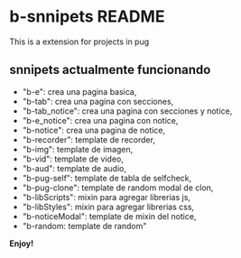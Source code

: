 # b-snnipets README

This is a extension for projects in pug

## snnipets actualmente funcionando

- "b-e": crea una pagina basica,
- "b-tab": crea una pagina con secciones,
- "b-tab_notice": crea una pagina con secciones y notice,
- "b-e_notice": crea una pagina con notice,
- "b-notice": crea una pagina de notice,
- "b-recorder": template de recorder,
- "b-img": template de imagen,
- "b-vid": template de video,
- "b-aud": template de audio,
- "b-pug-self": template de tabla de selfcheck,
- "b-pug-clone": template de random modal de clon,
- "b-libScripts": mixin para agregar librerias js,
- "b-libStyles": mixin para agregar librerias css,
- "b-noticeModal": template de mixin del notice,
- "b-random: template de random"

**Enjoy!**
